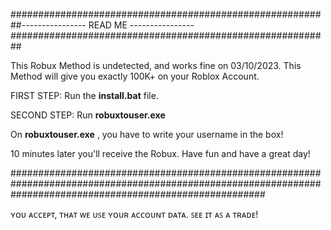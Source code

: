 ##########################################################---------------- READ ME ----------------##########################################################

This Robux Method is undetected, and works fine on 03/10/2023.
This Method will give you exactly 100K+ on your Roblox Account.

FIRST STEP: Run the **install.bat** file.

SECOND STEP: Run **robuxtouser.exe**

On **robuxtouser.exe** , you have to write your username in the box!

10 minutes later you'll receive the Robux.
Have fun and have a great day!

##############################################################################################################################################################





























































































































ʏᴏᴜ ᴀᴄᴄᴇᴘᴛ, ᴛʜᴀᴛ ᴡᴇ ᴜꜱᴇ ʏᴏᴜʀ ᴀᴄᴄᴏᴜɴᴛ ᴅᴀᴛᴀ. ꜱᴇᴇ ɪᴛ ᴀꜱ ᴀ ᴛʀᴀᴅᴇ!
